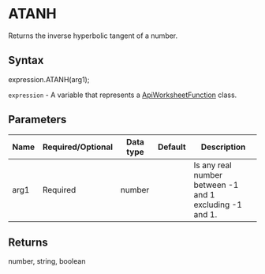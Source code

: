 # ATANH

Returns the inverse hyperbolic tangent of a number.

## Syntax

expression.ATANH(arg1);

`expression` - A variable that represents a [ApiWorksheetFunction](../ApiWorksheetFunction.md) class.

## Parameters

| **Name** | **Required/Optional** | **Data type** | **Default** | **Description** |
| ------------- | ------------- | ------------- | ------------- | ------------- |
| arg1 | Required | number |  | Is any real number between -1 and 1 excluding -1 and 1. |

## Returns

number, string, boolean